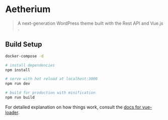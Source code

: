 # Aetherium

> A next-generation WordPress theme built with the Rest API and Vue.js .

## Build Setup

```bash
docker-compose -d
```

``` bash
# install dependencies
npm install

# serve with hot reload at localhost:3000
npm run dev

# build for production with minification
npm run build
```

For detailed explanation on how things work, consult the [docs for vue-loader](http://vuejs.github.io/vue-loader).

